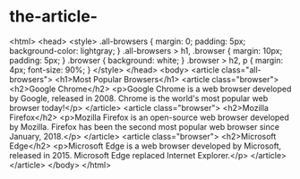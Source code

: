 # the-article-
&lt;html> &lt;head> &lt;style> .all-browsers {   margin: 0;   padding: 5px;   background-color: lightgray; }  .all-browsers > h1, .browser {   margin: 10px;   padding: 5px; }  .browser {   background: white; }  .browser > h2, p {   margin: 4px;   font-size: 90%; } &lt;/style> &lt;/head> &lt;body>  &lt;article class="all-browsers">   &lt;h1>Most Popular Browsers&lt;/h1>   &lt;article class="browser">     &lt;h2>Google Chrome&lt;/h2>     &lt;p>Google Chrome is a web browser developed by Google, released in 2008. Chrome is the world's most popular web browser today!&lt;/p>   &lt;/article>   &lt;article class="browser">     &lt;h2>Mozilla Firefox&lt;/h2>     &lt;p>Mozilla Firefox is an open-source web browser developed by Mozilla. Firefox has been the second most popular web browser since January, 2018.&lt;/p>   &lt;/article>   &lt;article class="browser">     &lt;h2>Microsoft Edge&lt;/h2>     &lt;p>Microsoft Edge is a web browser developed by Microsoft, released in 2015. Microsoft Edge replaced Internet Explorer.&lt;/p>   &lt;/article> &lt;/article>  &lt;/body> &lt;/html>
